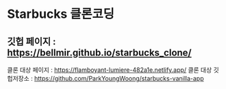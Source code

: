 # Starbucks 클론코딩  

깃헙 페이지 : https://bellmir.github.io/starbucks_clone/
---
클론 대상 페이지 : https://flamboyant-lumiere-482a1e.netlify.app/
클론 대상 깃헙저장소 : https://github.com/ParkYoungWoong/starbucks-vanilla-app
